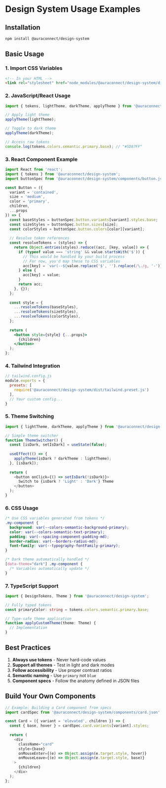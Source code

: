# Design System Usage Examples

## Installation

```bash
npm install @auraconnect/design-system
```

## Basic Usage

### 1. Import CSS Variables

```html
<!-- In your HTML -->
<link rel="stylesheet" href="node_modules/@auraconnect/design-system/dist/css/tokens.css">
```

### 2. JavaScript/React Usage

```javascript
import { tokens, lightTheme, darkTheme, applyTheme } from '@auraconnect/design-system';

// Apply light theme
applyTheme(lightTheme);

// Toggle to dark theme
applyTheme(darkTheme);

// Access raw tokens
console.log(tokens.colors.semantic.primary.base); // "#5D87FF"
```

### 3. React Component Example

```jsx
import React from 'react';
import { tokens } from '@auraconnect/design-system';
import buttonSpec from '@auraconnect/design-system/components/button.json';

const Button = ({ 
  variant = 'contained', 
  size = 'medium', 
  color = 'primary',
  children,
  ...props 
}) => {
  const baseStyles = buttonSpec.button.variants[variant].styles.base;
  const sizeStyles = buttonSpec.button.sizes[size];
  const colorStyles = buttonSpec.button.colors[color][variant];
  
  // Resolve token references
  const resolveTokens = (styles) => {
    return Object.entries(styles).reduce((acc, [key, value]) => {
      if (typeof value === 'string' && value.startsWith('$')) {
        // This would be handled by your build process
        // For now, you'd map these to CSS variables
        acc[key] = `var(--${value.replace('$', '').replace(/\./g, '-')})`;
      } else {
        acc[key] = value;
      }
      return acc;
    }, {});
  };
  
  const style = {
    ...resolveTokens(baseStyles),
    ...resolveTokens(sizeStyles),
    ...resolveTokens(colorStyles),
  };
  
  return (
    <button style={style} {...props}>
      {children}
    </button>
  );
};
```

### 4. Tailwind Integration

```javascript
// tailwind.config.js
module.exports = {
  presets: [
    require('@auraconnect/design-system/dist/tailwind.preset.js')
  ],
  // Your custom config...
}
```

### 5. Theme Switching

```javascript
import { lightTheme, darkTheme, applyTheme } from '@auraconnect/design-system';

// Simple theme switcher
function ThemeSwitcher() {
  const [isDark, setIsDark] = useState(false);
  
  useEffect(() => {
    applyTheme(isDark ? darkTheme : lightTheme);
  }, [isDark]);
  
  return (
    <button onClick={() => setIsDark(!isDark)}>
      Switch to {isDark ? 'Light' : 'Dark'} Theme
    </button>
  );
}
```

### 6. CSS Usage

```css
/* Use CSS variables generated from tokens */
.my-component {
  background: var(--colors-semantic-background-primary);
  color: var(--colors-semantic-text-primary);
  padding: var(--spacing-component-padding-md);
  border-radius: var(--borders-radius-md);
  font-family: var(--typography-fontFamily-primary);
}

/* Dark theme automatically handled */
[data-theme="dark"] .my-component {
  /* Variables automatically update */
}
```

### 7. TypeScript Support

```typescript
import { DesignTokens, Theme } from '@auraconnect/design-system';

// Fully typed tokens
const primaryColor: string = tokens.colors.semantic.primary.base;

// Type-safe theme application
function applyCustomTheme(theme: Theme) {
  // Implementation
}
```

## Best Practices

1. **Always use tokens** - Never hard-code values
2. **Support all themes** - Test in light and dark modes
3. **Follow accessibility** - Use proper contrast ratios
4. **Semantic naming** - Use `primary` not `blue`
5. **Component specs** - Follow the anatomy defined in JSON files

## Build Your Own Components

```javascript
// Example: Building a Card component from specs
import cardSpec from '@auraconnect/design-system/components/card.json';

const Card = ({ variant = 'elevated', children }) => {
  const { base, hover } = cardSpec.card.variants[variant].styles;
  
  return (
    <div 
      className="card"
      style={base}
      onMouseEnter={(e) => Object.assign(e.target.style, hover)}
      onMouseLeave={(e) => Object.assign(e.target.style, base)}
    >
      {children}
    </div>
  );
};
```